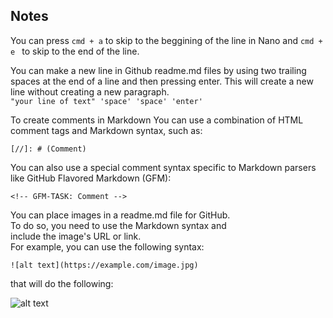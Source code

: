 Notes
-----

You can press `cmd + a` to skip to the beggining of the line in Nano and `cmd + e ` to 
skip to the end of the line.

You can make a new line in Github readme.md files by using two trailing spaces at the end of 
a line and then pressing enter. This will create a new line without creating a new 
paragraph.  
`"your line of text" 'space' 'space' 'enter'`

To create comments in Markdown You can use a combination of HTML 
comment tags and Markdown syntax, such as:

`[//]: # (Comment)`

You can also use a special comment syntax specific to Markdown parsers like GitHub Flavored 
Markdown (GFM):

`<!-- GFM-TASK: Comment -->`

You can place images in a readme.md file for GitHub.  
To do so, you need to use the Markdown syntax and  
include the image's URL or link.  
For example, you can use the following syntax: 

<pre><code>![alt text](https://example.com/image.jpg)</pre></code>
  
that will do the following:

![alt text](https://example.com/image.jpg)
